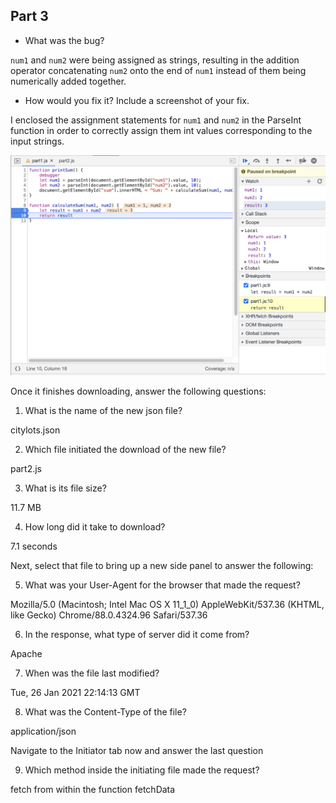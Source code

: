 ## Part 3

- What was the bug?

`num1` and `num2` were being assigned as strings, resulting in the addition operator concatenating `num2` onto the end of `num1` instead of them being numerically added together.

- How would you fix it? Include a screenshot of your fix.

I enclosed the assignment statements for `num1` and `num2` in the ParseInt function in order to correctly assign them int values corresponding to the input strings.

![](Fix.png)

Once it finishes downloading, answer the following questions:

1. What is the name of the new json file?

citylots.json

2. Which file initiated the download of the new file?

part2.js

3. What is its file size?

11.7 MB

4. How long did it take to download?

7.1 seconds


Next, select that file to bring up a new side panel to answer the following:

5. What was your User-Agent for the browser that made the request?

Mozilla/5.0 (Macintosh; Intel Mac OS X 11_1_0) AppleWebKit/537.36 (KHTML, like Gecko) Chrome/88.0.4324.96 Safari/537.36

6. In the response, what type of server did it come from?

Apache

7. When was the file last modified?

Tue, 26 Jan 2021 22:14:13 GMT

8. What was the Content-Type of the file?

application/json


Navigate to the Initiator tab now and answer the last question

9. Which method inside the initiating file made the request?

fetch from within the function fetchData
